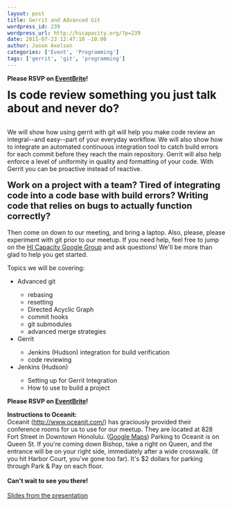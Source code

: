 ```yaml
--- 
layout: post
title: Gerrit and Advanced Git
wordpress_id: 239
wordpress_url: http://hicapacity.org/?p=239
date: 2011-07-23 12:47:10 -10:00
author: Jason Axelson
categories: ['Event', 'Programming']
tags: ['gerrit', 'git', 'programming']
---
```

<div>
<p id="internal-source-marker_0.29676751676015556" dir="ltr"><strong>Please RSVP on <a href="http://hicap-gerrit.eventbrite.com/" target="_blank">EventBrite</a>!</strong></p>
<p dir="ltr"><span class="Apple-style-span" style="font-size: 26px; font-weight: bold;">Is code review something you just talk about and never do?</span></p>
<br/>
We will show how using gerrit with git will help you make code review an integral--and easy--part of your everyday workflow. We will also show how to integrate an automated continuous integration tool to catch build errors for each commit before they reach the main repository. Gerrit will also help enforce a level of uniformity in quality and formatting of your code. With Gerrit you can be proactive instead of reactive.
<br/><br/>
<span class="Apple-style-span" style="font-size: 20px; font-weight: bold;">Work on a project with a team? Tired of integrating code into a code base with build errors? Writing code that relies on bugs to actually function correctly?</span>
<br/><br/>
Then come on down to our meeting, and bring a laptop. Also, please, please experiment with git prior to our meetup. If you need help, feel free to jump on the <a href="http://groups.google.com/group/honolulu-hackerspace">HI Capacity Google Group</a> and ask questions! We'll be more than glad to help you get started.

Topics we will be covering:
<ul>
	<li>Advanced git</li>
<ul>
	<li>rebasing</li>
	<li>resetting</li>
	<li>Directed Acyclic Graph</li>
	<li>commit hooks</li>
	<li>git submodules</li>
	<li>advanced merge strategies</li>
</ul>
	<li>Gerrit</li>
<ul>
	<li>Jenkins (Hudson) integration for build verification</li>
	<li>code reviewing</li>
</ul>
	<li>Jenkins (Hudson)</li>
<ul>
	<li>Setting up for Gerrit Integration</li>
	<li>How to use to build a project</li>
</ul>
</ul>
<div>
<p id="internal-source-marker_0.29676751676015556" dir="ltr"><strong>Please RSVP on <a href="http://hicap-gerrit.eventbrite.com/" target="_blank">EventBrite</a>!</strong></p>

</div>
<div><strong>Instructions to Oceanit:</strong></div>
Oceanit (<a href="http://www.oceanit.com/">http://www.oceanit.com/</a>) has graciously provided their conference rooms for us to use for our meetup. They are located at 828 Fort Street in Downtown Honolulu. (<a href="http://maps.google.com/maps?f=q&amp;source=s_q&amp;hl=en&amp;geocode=&amp;q=Oceanit+Laboratories+Inc.,+Honolulu,+HI&amp;aq=0&amp;sll=21.309466,-157.863386&amp;sspn=0.010195,0.01929&amp;gl=us&amp;ie=UTF8&amp;hq=Oceanit+Laboratories+Inc.&amp;hnear=Oceanit+Laboratories+Inc.,+828+Fort+Street+Mall+Suite+600,+Honolulu,+Hawaii+96813&amp;z=14">Google Maps</a>) Parking to Oceanit is on Queen St. If you're coming down Bishop, take a right on Queen, and the entrance will be on your right side, immediately after a wide crosswalk. (If you hit Harbor Court, you've gone too far). It's $2 dollars for parking through Park &amp; Pay on each floor.
<br/><br/>
<strong>Can't wait to see you there!</strong>
<br/><br/>
<a href="http://bit.ly/hicap-gerrit-pres">Slides from the presentation</a>

</div>
